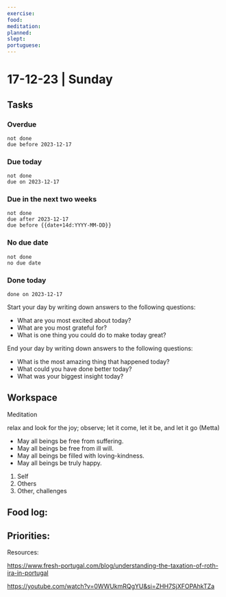 ```yaml
---
exercise: 
food: 
meditation: 
planned: 
slept: 
portuguese:
---
```


# 17-12-23 | Sunday

## Tasks
### Overdue
```tasks
not done
due before 2023-12-17
```

### Due today
```tasks
not done
due on 2023-12-17
```

### Due in the next two weeks
```tasks
not done
due after 2023-12-17
due before {{date+14d:YYYY-MM-DD}}
```

### No due date
```tasks
not done
no due date
```

### Done today
```tasks
done on 2023-12-17
```


Start your day by writing down answers to the following questions:

- What are you most excited about today? 
- What are you most grateful for? 
- What is one thing you could do to make today great?  

End your day by writing down answers to the following questions: 

- What is the most amazing thing that happened today? 
- What could you have done better today? 
- What was your biggest insight today?

## Workspace

Meditation 

relax and look for the joy; observe; let it come, let it be, and let it go
(Metta)
-   May all beings be free from suffering.
-   May all beings be free from ill will.
-   May all beings be filled with loving-kindness.
-   May all beings be truly happy.

1. Self
2. Others
3. Other, challenges

Food log:
- 

Priorities:
- 

Resources:

https://www.fresh-portugal.com/blog/understanding-the-taxation-of-roth-ira-in-portugal

https://youtube.com/watch?v=0WWUkmRQgYU&si=ZHH7SjXFOPAhkTZa